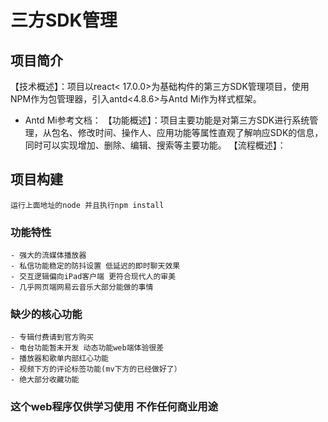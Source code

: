 # 三方SDK管理

## 项目简介
【技术概述】：项目以react< 17.0.0>为基础构件的第三方SDK管理项目，使用NPM作为包管理器，引入antd<4.8.6>与Antd Mi作为样式框架。
* Antd Mi参考文档：
【功能概述】：项目主要功能是对第三方SDK进行系统管理，从包名、修改时间、操作人、应用功能等属性直观了解响应SDK的信息，同时可以实现增加、删除、编辑、搜索等主要功能。
【流程概述】：

## 项目构建
```
运行上面地址的node 并且执行npm install
```

### 功能特性
```
- 强大的流媒体播放器
- 私信功能稳定的防抖设置 低延迟的即时聊天效果
- 交互逻辑偏向iPad客户端 更符合现代人的审美
- 几乎网页端网易云音乐大部分能做的事情
```

### 缺少的核心功能
```
- 专辑付费请到官方购买
- 电台功能暂未开发 动态功能web端体验很差
- 播放器和歌单内部红心功能
- 视频下方的评论标签功能(mv下方的已经做好了）
- 绝大部分收藏功能
```

### 这个web程序仅供学习使用 不作任何商业用途
